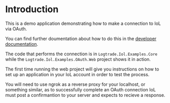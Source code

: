 # Introduction 
This is a demo application demonstrating how to make a connection to IoL via OAuth.

You can find further doumentation about how to do this in the [developer documentation](https://developer.logtrade.info/logtrade-iol-core-programmers-guide/connecting-applications/).

The code that performs the connection is in `Logtrade.Iol.Examples.Core` while the `Logtrade.Iol.Examples.OAuth.Web` project shows it in action.

The first time running the web project will give you instructions on how to set up an application in your IoL account in order to test the process.

You will need to use ngrok as a reverse proxy for your localhost, or something similar, as to successfully complete an OAuth connection IoL must post a confirmantion to your server and expects to recieve a response.